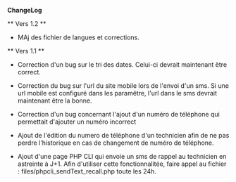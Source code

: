 **ChangeLog**

** Vers 1.2 **

* MAj des fichier de langues et corrections. 


** Vers 1.1 **

* Correction d'un bug sur le tri des dates. Celui-ci devrait maintenant être correct.
* Correction du bug sur l'url du site mobile lors de l'envoi d'un sms. Si une url mobile est configuré dans 
les paramêtre, l'url dans le sms devrait maintenant être la bonne.
* Correction d'un bug concernant l'ajout d'un numéro de téléphone qui permettait d'ajouter
un numéro incorrect

* Ajout de l'édition du numero de téléphone d'un technicien afin de ne pas perdre l'historique en cas 
de changement de numéro de téléphone. 
* Ajout d'une page PHP CLI qui envoie un sms de rappel au technicien en astreinte à J+1. Afin 
d'utiliser cette fonctionnalitée, faire appel au fichier : files/phpcli_sendText_recall.php toute les 24h. 